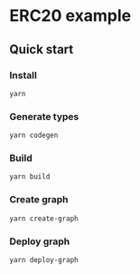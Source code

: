# ERC20 example

## Quick start

### Install

```
yarn
```

### Generate types

```
yarn codegen
```

### Build

```
yarn build
```

### Create graph

```
yarn create-graph
```

### Deploy graph

```
yarn deploy-graph
```
